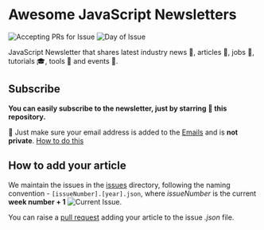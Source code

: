 # Awesome JavaScript Newsletters

![Accepting PRs for Issue](https://img.shields.io/endpoint?url=https%3A%2F%2Fraw.githubusercontent.com%2Fthe-newsletters%2Fjavascript%2Fmaster%2Fcurrent_issue.json) ![Day of Issue](https://img.shields.io/badge/Day%20of%20Issue-Monday-yellow)

JavaScript Newsletter that shares latest industry news :newspaper:, articles :page_facing_up:, jobs :construction_worker:, tutorials :mortar_board:, tools :wrench: and events :ticket:.

## Subscribe

**You can easily subscribe to the newsletter, just by starring :star2: this repository.**

:construction: Just make sure your email address is added to the [Emails](https://github.com/settings/emails) and is **not private**. [How to do this](https://github.com/the-newsletters/javascript/wiki/How-to-make-your-email-public.)

## How to add your article

We maintain the issues in the [issues](./issues) directory, following the naming convention - `[issueNumber].[year].json`, where _issueNumber_ is the current **week number + 1** ![Current Issue](https://img.shields.io/endpoint?url=https%3A%2F%2Fraw.githubusercontent.com%2Fthe-newsletters%2Fjavascript%2Fmaster%2Fcurrent_issue.json).

You can raise a [pull request](https://github.com/the-newsletters/javascript/pulls) adding your article to the issue _.json_ file.
